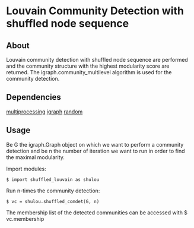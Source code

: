 # Louvain Community Detection with shuffled node sequence 

## About
Louvain community detection with shuffled node sequence are performed and the community structure with the highest modularity score are returned. The igraph.community_multilevel algorithm is used for the community detection.

## Dependencies
[multiprocessing](https://docs.python.org/2/library/multiprocessing.html#module-multiprocessing)
[igraph](http://igraph.org/python/)
[random](https://docs.python.org/2/library/random.html)

## Usage
Be G the igraph.Graph object on which we want to perform a community detection and be n the number of iteration we want to run in order to find the maximal modularity.

Import modules:
```
$ import shuffled_louvain as shulou                                     
```                                                                                 
Run n-times the community detection:                                        
```
$ vc = shulou.shuffled_comdet(G, n)                                     
```                                                                                 
The membership list of the detected communities can be accessed with 
$ vc.membership                                                         
```
